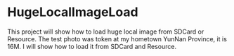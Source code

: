 # HugeLocalImageLoad
This project will show how to load huge local image from SDCard or Resource. The test photo was token at my hometown YunNan Province, it is 16M. I will show how to load it from SDCard and Resource. 
